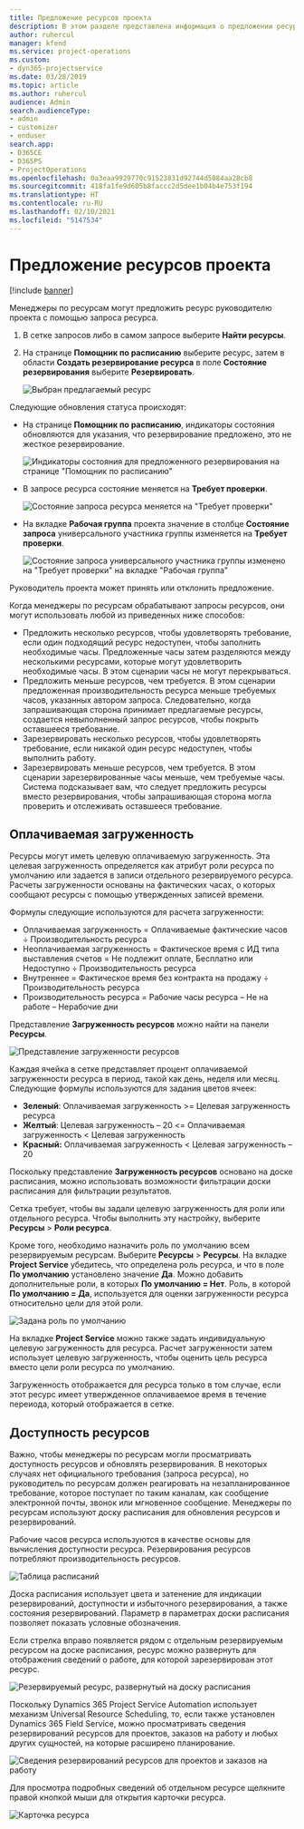 ```yaml
---
title: Предложение ресурсов проекта
description: В этом разделе представлена информация о предложении ресурсов проекта.
author: ruhercul
manager: kfend
ms.service: project-operations
ms.custom:
- dyn365-projectservice
ms.date: 03/28/2019
ms.topic: article
ms.author: ruhercul
audience: Admin
search.audienceType:
- admin
- customizer
- enduser
search.app:
- D365CE
- D365PS
- ProjectOperations
ms.openlocfilehash: 0a3eaa9929770c91523831d92744d5084aa28cb8
ms.sourcegitcommit: 418fa1fe9d605b8faccc2d5dee1b04b4e753f194
ms.translationtype: HT
ms.contentlocale: ru-RU
ms.lasthandoff: 02/10/2021
ms.locfileid: "5147534"
---
```

# <a name="propose-project-resources"></a>Предложение ресурсов проекта

[!include [banner](../includes/psa-now-project-operations.md)]

Менеджеры по ресурсам могут предложить ресурс руководителю проекта с помощью запроса ресурса.

1. В сетке запросов либо в самом запросе выберите **Найти ресурсы**.
2. На странице **Помощник по расписанию** выберите ресурс, затем в области **Создать резервирование ресурса** в поле **Состояние резервирования** выберите **Резервировать**.

    ![Выбран предлагаемый ресурс](media/Resource-Management-image62.png)

Следующие обновления статуса происходят:

- На странице **Помощник по расписанию**, индикаторы состояния обновляются для указания, что резервирование предложено, это не жесткое резервирование.

    ![Индикаторы состояния для предложенного резервирования на странице "Помощник по расписанию"](media/Resource-Management-image63.png)

- В запросе ресурса состояние меняется на **Требует проверки**.

    ![Состояние запроса ресурса меняется на "Требует проверки"](media/Resource-Management-image64.png)

- На вкладке **Рабочая группа** проекта значение в столбце **Состояние запроса** универсального участника группы изменяется на **Требует проверки**.

    ![Состояние запроса универсального участника группы изменено на "Требует проверки" на вкладке "Рабочая группа"](media/Resource-Management-image48.png)

Руководитель проекта может принять или отклонить предложение.

Когда менеджеры по ресурсам обрабатывают запросы ресурсов, они могут использовать любой из приведенных ниже способов:

- Предложить несколько ресурсов, чтобы удовлетворять требование, если один подходящий ресурс недоступен, чтобы заполнить необходимые часы. Предложенные часы затем разделяются между несколькими ресурсами, которые могут удовлетворить необходимые часы. В этом сценарии часы не могут перекрываться.
- Предложить меньше ресурсов, чем требуется. В этом сценарии предложенная производительность ресурса меньше требуемых часов, указанных автором запроса. Следовательно, когда запрашивающая сторона принимает предлагаемые ресурсы, создается невыполненный запрос ресурсов, чтобы покрыть оставшееся требование.
- Зарезервировать несколько ресурсов, чтобы удовлетворять требование, если никакой один ресурс недоступен, чтобы выполнить работу.
- Зарезервировать меньше ресурсов, чем требуется. В этом сценарии зарезервированные часы меньше, чем требуемые часы. Система подсказывает вам, что следует предложить ресурсы вместо резервирования, чтобы запрашивающая сторона могла проверить и отслеживать оставшееся требование.

## <a name="billable-utilization"></a>Оплачиваемая загруженность

Ресурсы могут иметь целевую оплачиваемую загруженность. Эта целевая загруженность определяется как атрибут роли ресурса по умолчанию или задается в записи отдельного резервируемого ресурса. Расчеты загруженности основаны на фактических часах, о которых сообщают ресурсы с помощью утвержденных записей времени.

Формулы следующие используются для расчета загруженности:

- Оплачиваемая загруженность = Оплачиваемые фактические часов ÷ Производительность ресурса
- Неоплачиваемая загруженность = Фактическое время с ИД типа выставления счетов = Не подлежит оплате, Бесплатно или Недоступно ÷ Производительность ресурса
- Внутреннее = Фактическое время без контракта на продажу ÷ Производительность ресурса
- Производительность ресурса = Рабочие часы ресурса – Не на работе – Нерабочие дни

Представление **Загруженность ресурсов** можно найти на панели **Ресурсы**.

![Представление загруженности ресурсов](media/Resource-Management-image65.png)

Каждая ячейка в сетке представляет процент оплачиваемой загруженности ресурса в период, такой как день, неделя или месяц. Следующие формулы используются для задания цветов ячеек:

- **Зеленый**: Оплачиваемая загруженность \>= Целевая загруженность ресурса
- **Желтый**: Целевая загруженность – 20 \<= Оплачиваемая загруженность \< Целевая загруженность
- **Красный:** Оплачиваемая загруженность \< Целевая загруженность – 20

Поскольку представление **Загруженность ресурсов** основано на доске расписания, можно использовать возможности фильтрации доски расписания для фильтрации результатов.

Сетка требует, чтобы вы задали целевую загруженность для роли или отдельного ресурса. Чтобы выполнить эту настройку, выберите **Ресурсы** \> **Роли ресурса**.

Кроме того, необходимо назначить роль по умолчанию всем резервируемым ресурсам. Выберите **Ресурсы** \> **Ресурсы**. На вкладке **Project Service** убедитесь, что определена роль ресурса, и что в поле **По умолчанию** установлено значение **Да**. Можно добавить дополнительные роли, в которых **По умолчанию = Нет**. Роль, в которой **По умолчанию = Да**, используется для оценки загруженности ресурса относительно цели для этой роли.

![Задана роль по умолчанию](media/Resource-Management-image67.png)

На вкладке **Project Service** можно также задать индивидуальную целевую загруженность для ресурса. Расчет загруженности затем использует целевую загруженность, чтобы оценить цель ресурса вместо цели роли ресурса по умолчанию.

Загруженность отображается для ресурса только в том случае, если этот ресурс имеет утвержденное оплачиваемое время в течение переиода, который отображается в сетке.

## <a name="resource-availability"></a>Доступность ресурсов

Важно, чтобы менеджеры по ресурсам могли просматривать доступность ресурсов и обновлять резервирования. В некоторых случаях нет официального требования (запроса ресурса), но руководитель по ресурсам должен реагировать на незапланированное требование, которое поступает по таким каналам, как сообщение электронной почты, звонок или мгновенное сообщение. Менеджеры по ресурсам используют доску расписания для обновления ресурсов и резервирований.

Рабочие часов ресурса используются в качестве основы для вычисления доступности ресурса. Резервирования ресурсов потребляют производительность ресурсов.

![Таблица расписаний](media/Resource-Management-image68.png)

Доска расписания использует цвета и затенение для индикации резервирований, доступности и избыточного резервирования, а также состояния резервирований. Параметр в параметрах доски расписания позволяет показать условные обозначения.

Если стрелка вправо появляется рядом с отдельным резервируемым ресурсом на доске расписания, ресурс можно развернуть для отображения сведений о работе, для которой зарезервирован этот ресурс.

![Резервируемый ресурс, развернутый на доску расписания](media/Resource-Management-image69.png)

Поскольку Dynamics 365 Project Service Automation использует механизм Universal Resource Scheduling, то, если также установлен Dynamics 365 Field Service, можно просматривать сведения резервирований ресурсов для проектов, заказов на работу и любых других сущностей, на которые расширено планирование.

![Сведения резервирований ресурсов для проектов и заказов на работу](media/Resource-Management-image70.png)

Для просмотра подробных сведений об отдельном ресурсе щелкните правой кнопкой мыши для открытия карточки ресурса.

![Карточка ресурса](media/Resource-Management-image71.png)
